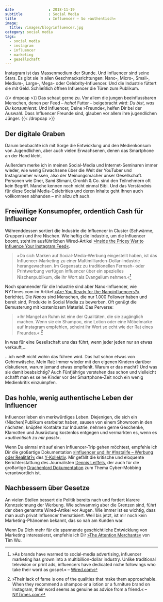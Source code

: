```yaml
---
date                : 2018-11-19
subtitle            : Social Media
title               : Influencer – So »authentisch«
image:
  title: /images/blog/influencer.jpg
category: social media
tags:
  - social media
  - instagram
  - influencer
  - marketing
  - gesellschaft
---
```

Instagram ist das Massenmedium der Stunde. Und Influencer sind seine Stars. Es gibt sie in allen Geschmacksrichtungen: Nano-, Micro-, Small-, Medium-, Large-, Mega- oder Celebrity-Influencer. Und die Industrie füttert sie mit Geld. Schließlich öffnen Influencer die Türen zum Publikum. 
<!--more-->

{{< dropcap >}}
Das schaut gerne zu. Vor allem die jungen beeinflussbaren Menschen, denen per Feed – _haha!_ Futter – beigebracht wird: _Du bist, was Du konsumierst._ Und Influencer, Deine »Freunde«, helfen Dir bei der Auswahl. Dass Influencer Freunde sind, glauben vor allem ihre jugendlichen Jünger.
{{< /dropcap >}}

## Der digitale Graben

Darum beobachte ich mit Sorge die Entwicklung und den Medienkonsum von Jugendlichen, aber auch vielen Erwachsenen, denen das Smartphone an der Hand klebt.

Außerdem merke ich in meinen Social-Media und Internet-Seminaren  immer wieder, wie wenig Erwachsene über die Welt der YouTuber und Instagrammer wissen, also der Meinungsmacher unser Gesellschaft. Personen wie Dner, Sami Slimani, Gronkh & Co. sind den Teilnehmern oft kein Begriff. Manche kennen noch nicht einmal Bibi. Und das Verständnis für diese Social Media-Celebrities und deren Inhalte geht Ihnen auch vollkommen abhanden – mir allzu oft auch.

## Freiwillige Konsumopfer, ordentlich Cash für Influencer

Währenddessen sortiert die Industrie die Influencer in Cluster (Schwärme, Gruppen) und ihre Nischen. Wie heftig die Industrie, um die Influencer boomt, steht im ausführlichen Wired-Artikel [»Inside the Pricey War to Influence Your Instagram Feed«][3]. 

> »Da sich Marken auf Social-Media-Werbung eingestellt haben, ist das Influencer-Marketing zu einer Multimilliarden-Dollar-Industrie herangewachsen. Im Gegensatz zu traditionellen Fernseh- oder Printwerbung verfügen Influencer über ein spezielles Nischenpublikum, die ihr Wort als Evangelium nehmen.«[^8]

Noch spannender für die Industrie sind aber Nano-Influencer, wie NYTimes.com im Artikel [»Are You Ready for the Nanoinfluencers?«][6] berichtet. Die _Nanos_ sind Menschen, die nur 1.000 Follower haben und bereit sind, Produkte in Social Media zu bewerben. Oft genügt die Bemusterung mit kostenlosem Material. Das Perverse:

> »Ihr Mangel an Ruhm ist eine der Qualitäten, die sie zugänglich machen. Wenn sie ein Shampoo, eine Lotion oder eine Möbelmarke auf Instagram empfehlen, scheint ihr Wort so echt wie der Rat eines Freundes.« [^9]

In was für eine Gesellschaft uns das führt, wenn jeder jeden nur an etwas verkauft,…

…ich weiß nicht wohin das führen wird. Das hat schon etwas von Gehirnwäsche. Mein Rat: Immer wieder mit den eigenen Kindern darüber diskutieren, warum jemand etwas empfiehlt. Warum er das macht? Und was sie damit beabsichtig? Auch Fünfjährige verstehen das schon und vielleicht schafft man es seine Kinder vor der Smartphone-Zeit noch ein wenig Medienkritik einzuimpfen.

## Das hohle, wenig authentische Leben der Influencer

Influencer leben ein merkwürdiges Leben. Diejenigen, die sich ein (Nischen)Publikum erarbeitet haben, sausen von einem Showroom in den nächsten, knüpfen Kontakte zur Industrie, nehmen gerne Geschenke, Klamotten und Ausrüstung kostenlos entgegen und vermarkten es, wenn es _»authentisch zu mir passt«_.

Wenn Du einmal mit auf einen Influencer-Trip gehen möchtest, empfehle ich Dir die großartige Dokumentation [»Influencer und ihr #Instalife – Werbung oder Realität?«][1] des [Y-Kollektiv][2]. Mir gefällt die kritische und eloquente Berichterstattung des Journalisten [Dennis Leiffels][4], der auch für die großartige [Drachenlord Dokumentation][5] zum Thema Cyber-Mobbing verantwortlich ist.

## Nachbessern über Gesetze

An vielen Stellen bessert die Politik bereits nach und fordert klarere Kennzeichnung der Werbung. Wie schwammig aber die Grenzen sind, führt der oben genannte Wired-Artikel vor Augen. Wie immer ist es wichtig, dass man auch privat Influencer thematisiert. Weil bis jetzt, ist mir noch kein Marketing-Phänomen bekannt, das so nah am Kunden war.

Wenn Du Dich mehr für die spannende geschichtliche Entwicklung von Marketing interessierst, empfehle ich Dir [»The Attention Merchants«][7] von Tim Wu.


[^8]: »As brands have warmed to social-media advertising, influencer marketing has grown into a multibillion-dollar industry. Unlike traditional television or print ads, influencers have dedicated niche followings who take their word as gospel.« – [Wired.com][3]

[^9]: »Their lack of fame is one of the qualities that make them approachable. When they recommend a shampoo or a lotion or a furniture brand on Instagram, their word seems as genuine as advice from a friend.« – [NYTimes.com][6]

[1]: https://www.youtube.com/watch?v=ogja5YT7Wfc
[2]: https://presse.funk.net/format/y-kollektiv/
[3]: https://wired.com/story/pricey-war-influence-your-instagram-feed/
[4]: https://twitter.com/dleiffels
[5]: https://www.daserste.de/information/reportage-dokumentation/rabiat/sendung/hass-ist-ihr-hobby-folge-5-102.html
[6]: https://www.nytimes.com/2018/11/11/business/media/nanoinfluencers-instagram-influencers.html
[7]: https://mo.phlow.de/the-attention-merchants/
